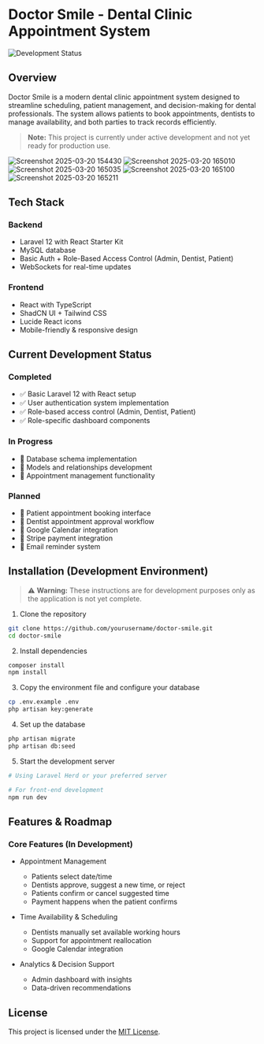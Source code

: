 # Doctor Smile - Dental Clinic Appointment System

![Development Status](https://img.shields.io/badge/Status-Under%20Development-yellow)

## Overview
Doctor Smile is a modern dental clinic appointment system designed to streamline scheduling, patient management, and decision-making for dental professionals. The system allows patients to book appointments, dentists to manage availability, and both parties to track records efficiently.

> **Note:** This project is currently under active development and not yet ready for production use.

![Screenshot 2025-03-20 154430](https://github.com/user-attachments/assets/b3ee4493-9365-447f-91a2-8f398e76b247)
![Screenshot 2025-03-20 165010](https://github.com/user-attachments/assets/d736bb74-93c6-4356-be05-5e27e0321ee3)
![Screenshot 2025-03-20 165035](https://github.com/user-attachments/assets/c40664be-7829-4a55-86b8-812ef26c9cf1)
![Screenshot 2025-03-20 165100](https://github.com/user-attachments/assets/16392286-486f-4fd3-9a10-2d7f4b16cb66)
![Screenshot 2025-03-20 165211](https://github.com/user-attachments/assets/d9bcaabc-bd8b-4278-8b4c-81fc78048a8e)

## Tech Stack

### Backend
- Laravel 12 with React Starter Kit
- MySQL database
- Basic Auth + Role-Based Access Control (Admin, Dentist, Patient)
- WebSockets for real-time updates

### Frontend
- React with TypeScript
- ShadCN UI + Tailwind CSS
- Lucide React icons
- Mobile-friendly & responsive design

## Current Development Status

### Completed
- ✅ Basic Laravel 12 with React setup
- ✅ User authentication system implementation
- ✅ Role-based access control (Admin, Dentist, Patient)
- ✅ Role-specific dashboard components

### In Progress
- 🔄 Database schema implementation
- 🔄 Models and relationships development
- 🔄 Appointment management functionality

### Planned
- 📝 Patient appointment booking interface
- 📝 Dentist appointment approval workflow
- 📝 Google Calendar integration
- 📝 Stripe payment integration
- 📝 Email reminder system

## Installation (Development Environment)

> ⚠️ **Warning:** These instructions are for development purposes only as the application is not yet complete.

1. Clone the repository
```bash
git clone https://github.com/yourusername/doctor-smile.git
cd doctor-smile
```

2. Install dependencies
```bash
composer install
npm install
```

3. Copy the environment file and configure your database
```bash
cp .env.example .env
php artisan key:generate
```

4. Set up the database
```bash
php artisan migrate
php artisan db:seed
```

5. Start the development server
```bash
# Using Laravel Herd or your preferred server

# For front-end development
npm run dev
```

## Features & Roadmap

### Core Features (In Development)
- Appointment Management
  - Patients select date/time
  - Dentists approve, suggest a new time, or reject
  - Patients confirm or cancel suggested time
  - Payment happens when the patient confirms

- Time Availability & Scheduling
  - Dentists manually set available working hours
  - Support for appointment reallocation
  - Google Calendar integration

- Analytics & Decision Support
  - Admin dashboard with insights
  - Data-driven recommendations

## License
This project is licensed under the [MIT License](LICENSE).
